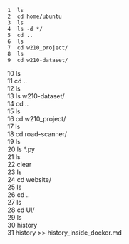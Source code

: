     1  ls  
    2  cd home/ubuntu  
    3  ls  
    4  ls -d */  
    5  cd ..  
    6  ls  
    7  cd w210_project/  
    8  ls  
    9  cd w210-dataset/  
   10  ls  
   11  cd ..  
   12  ls  
   13  ls w210-dataset/  
   14  cd ..  
   15  ls  
   16  cd w210_project/  
   17  ls  
   18  cd road-scanner/  
   19  ls  
   20  ls *.py  
   21  ls  
   22  clear  
   23  ls  
   24  cd website/  
   25  ls  
   26  cd ..  
   27  ls  
   28  cd UI/  
   29  ls  
   30  history   
   31  history >> history_inside_docker.md  
